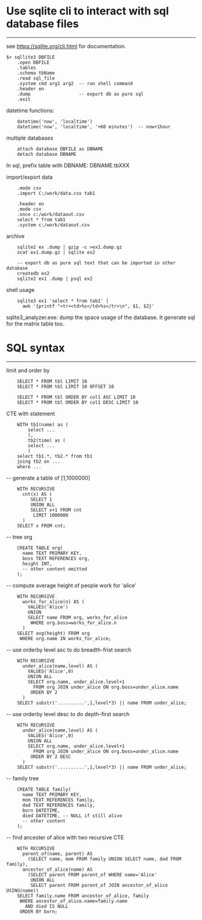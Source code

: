 # Use sqlite cli to interact with sql database files
-------------------------------------------------------------------------------

see https://sqlite.org/cli.html for documentation.

```
$> sqllite3 DBFILE
    .open DBFILE
    .tables    
    .schema tbName
    .read sql_file
    .system cmd arg1 arg2  -- run shell command
    .header on
    .dump                  -- export db as pure sql
    .exit
```

datetime functions:
```
    datetime('now', 'localtime') 
    datetime('now', 'localtime', '+60 minutes')  -- now+1hour
```


multiple databases

```
    attach database DBFILE as DBNAME
    detach database DBNAME
```
In sql, prefix table with DBNAME: DBNAME.tbXXX


import/export data
```
    .mode csv
    .import C:/work/data.csv tab1

    .header on
    .mode csv
    .once c:/work/dataout.csv
    select * from tab1
    .system c:/work/dataout.csv
```

archive
```
    sqlite2 ex .dump | gzip -c >ex1.dump.gz
    zcat ex1.dump.gz | sqlite ex2

    -- export db as pure sql text that can be imported in other database
    createdb ex2
    sqlite2 ex1 .dump | psql ex2  
```

shell usage
```
    sqlite3 ex1 'select * from tab1' | 
      awk '{printf "<tr><td>%s</td>%s</tr>\n", $1, $2}'
```

sqlite3_analyzer.exe: dump the space usage of the database. It generate sql
for the matrix table too.

# SQL syntax
-------------------------------------------------------------------------------

limit and order by
```
    SELECT * FROM tbl LIMIT 10
    SELECT * FROM tbl LIMIT 10 OFFSET 10

    SELECT * FROM tbl ORDER BY col1 ASC LIMIT 10
    SELECT * FROM tbl ORDER BY col1 DESC LIMIT 10
```

CTE with statement
```
    WITH tb1(name) as (
        select ...
        ), 
        tb2(time) as (
        select ...
        )
    select tb1.*, tb2.* from tb1 
    joing tb2 on ...
    where ...
```

-- generate a table of [1,1000000]
```
    WITH RECURSIVE
      cnt(x) AS (
         SELECT 1
         UNION ALL
         SELECT x+1 FROM cnt
          LIMIT 1000000
      )
    SELECT x FROM cnt;
```

-- tree org
```
    CREATE TABLE org(
      name TEXT PRIMARY KEY,
      boss TEXT REFERENCES org,
      height INT,
      -- other content omitted
    );
```

-- compute average height of people work for 'alice'
```
    WITH RECURSIVE
      works_for_alice(n) AS (
        VALUES('Alice')
        UNION
        SELECT name FROM org, works_for_alice
         WHERE org.boss=works_for_alice.n
      )
    SELECT avg(height) FROM org
     WHERE org.name IN works_for_alice;
```


-- use orderby level asc to do breadth-frist search
```
    WITH RECURSIVE
      under_alice(name,level) AS (
        VALUES('Alice',0)
        UNION ALL
        SELECT org.name, under_alice.level+1
          FROM org JOIN under_alice ON org.boss=under_alice.name
         ORDER BY 2
      )
    SELECT substr('..........',1,level*3) || name FROM under_alice;
```


-- use orderby level desc to do depth-first search
```
    WITH RECURSIVE
      under_alice(name,level) AS (
        VALUES('Alice',0)
        UNION ALL
        SELECT org.name, under_alice.level+1
          FROM org JOIN under_alice ON org.boss=under_alice.name
         ORDER BY 2 DESC
      )
    SELECT substr('..........',1,level*3) || name FROM under_alice;
```

-- family tree
```
    CREATE TABLE family(
      name TEXT PRIMARY KEY,
      mom TEXT REFERENCES family,
      dad TEXT REFERENCES family,
      born DATETIME,
      died DATETIME, -- NULL if still alive
      -- other content
    );
```


-- find ancester of alice with two recursive CTE
```
    WITH RECURSIVE
      parent_of(name, parent) AS
        (SELECT name, mom FROM family UNION SELECT name, dad FROM family),
      ancestor_of_alice(name) AS
        (SELECT parent FROM parent_of WHERE name='Alice'
         UNION ALL
         SELECT parent FROM parent_of JOIN ancestor_of_alice USING(name))
    SELECT family.name FROM ancestor_of_alice, family
     WHERE ancestor_of_alice.name=family.name
       AND died IS NULL
     ORDER BY born;
```

